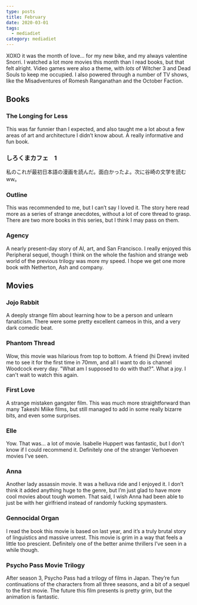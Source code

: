 ```yaml
---
type: posts
title: February
date: 2020-03-01
tags:
  - mediadiet
category: mediadiet
---
```


XOXO it was the month of love... for my new bike, and my always valentine Snorri. I watched a lot more movies this month than I read books, but that felt alright. Video games were also a theme, with _lots_ of Witcher 3 and Dead Souls to keep me occupied. I also powered through a number of TV shows, like the Misadventures of Romesh Ranganathan and the October Faction.

## Books

### The Longing for Less

This was far funnier than I expected, and also taught me a lot about a few areas of art and architecture I didn’t know about. A really informative and fun book.

### しろくまカフェ　1

私のこれが最初日本語の漫画を読んだ。面白かったよ。次に谷崎の文学を読むww。

### Outline

This was recommended to me, but I can’t say I loved it. The story here read more as a series of strange anecdotes, without a lot of core thread to grasp. There are two more books in this series, but I think I may pass on them.

### Agency

A nearly present-day story of AI, art, and San Francisco. I really enjoyed this Peripheral sequel, though I think on the whole the fashion and strange web world of the previous trilogy was more my speed. I hope we get one more book with Netherton, Ash and company.

## Movies

### Jojo Rabbit

A deeply strange film about learning how to be a person and unlearn fanaticism. There were some pretty excellent cameos in this, and a very dark comedic beat.

### Phantom Thread

Wow, this movie was hilarious from top to bottom. A friend (hi Drew) invited me to see it for the first time in 70mm, and all I want to do is channel Woodcock every day. "What am I supposed to do with that?". What a joy. I can't wait to watch this again.

### First Love

A strange mistaken gangster film. This was much more straightforward than many Takeshi Miike films, but still managed to add in some really bizarre bits, and even some surprises.

### Elle

Yow. That was... a lot of movie. Isabelle Huppert was fantastic, but I don't know if I could recommend it. Definitely one of the stranger Verhoeven movies I've seen.

### Anna

Another lady assassin movie. It was a helluva ride and I enjoyed it. I don’t think it added anything huge to the genre, but I’m just glad to have more cool movies about tough women. That said, I wish Anna had been able to just be with her girlfriend instead of randomly fucking spymasters.

### Gennocidal Organ

I read the book this movie is based on last year, and it’s a truly brutal story of linguistics and massive unrest. This movie is grim in a way that feels a little too prescient. Definitely one of the better anime thrillers I’ve seen in a while though.

### Psycho Pass Movie Trilogy

After season 3, Psycho Pass had a trilogy of films in Japan. They’re fun continuations of the characters from all three seasons, and a bit of a sequel to the first movie. The future this film presents is pretty grim, but the animation is fantastic.
